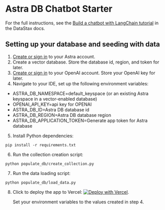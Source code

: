 # Astra DB Chatbot Starter

For the full instructions, see the [Build a chatbot with LangChain tutorial](https://docs.datastax.com/en/astra/astra-db-vector/tutorials/chatbot.html) in the DataStax docs.

## Setting up your database and seeding with data
1. [Create or sign in](https://astra.datastax.com/register) to your Astra account.
2. Create a vector database. Store the database id, region, and token for later.
3. [Create or sign in](https://platform.openai.com/) to your OpenAI account. Store your OpenAI key for later.
4. Navigate to your IDE, set up the following environment variables:

- ASTRA_DB_NAMESPACE=default_keyspace (or an existing Astra keyspace in a vector-enabled database)
- OPENAI_API_KEY=api key for OPENAI
- ASTRA_DB_ID=Astra DB database id
- ASTRA_DB_REGION=Astra DB database region
- ASTRA_DB_APPLICATION_TOKEN=Generate app token for Astra database

5. Install Python dependencies:

```
pip install -r requirements.txt
```

6. Run the collection creation script:
```
python populate_db/create_collection.py
```
7. Run the data loading script:
```
python populate_db/load_data.py
```

8. Click to deploy the app to Vercel: [![Deploy with Vercel](https://vercel.com/button)](https://vercel.com/new/clone?repository-url=https://github.com/datastax/astra-db-chatbot-starter&env=ASTRA_DB_NAMESPACE,OPENAI_API_KEY,ASTRA_DB_ID,ASTRA_DB_REGION,ASTRA_DB_APPLICATION_TOKEN).
  
   Set your environment variables to the values created in step 4.
